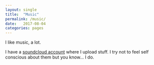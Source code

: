 ```yaml
---
layout: single
title:  "Music"
permalink: /music/
date:   2017-08-04
categories: pages
---
```

I like music, a lot.

I have a [soundcloud account](https://soundcloud.com/kbs_music) where I upload stuff.
I try not to feel self conscious about them but you know... I do.
